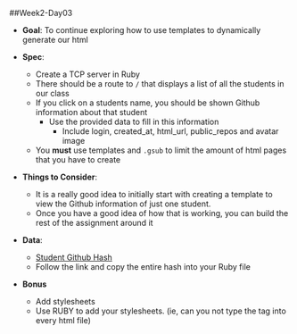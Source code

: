 ##Week2-Day03

- **Goal**: To continue exploring how to use templates to dynamically generate our html
- **Spec**:
  - Create a TCP server in Ruby
  - There should be a route to `/` that displays a list of all the students in our class
  - If you click on a students name, you should be shown Github information about that student
    - Use the provided data to fill in this information
      - Include login, created_at, html_url, public_repos and avatar image
  - You **must** use templates and `.gsub` to limit the amount of html pages that you have to create

- **Things to Consider**:
  - It is a really good idea to initially start with creating a template to view the Github information of just one student.
  - Once you have a good idea of how that is working, you can build the rest of the assignment around it
- **Data**:
  - [Student Github Hash](https://gist.github.com/jkonowitch/67d63351948f838b089d)
  - Follow the link and copy the entire hash into your Ruby file
- **Bonus**
  - Add stylesheets
  - Use RUBY to add your stylesheets. (ie, can you not type the <link> tag into every html file)
